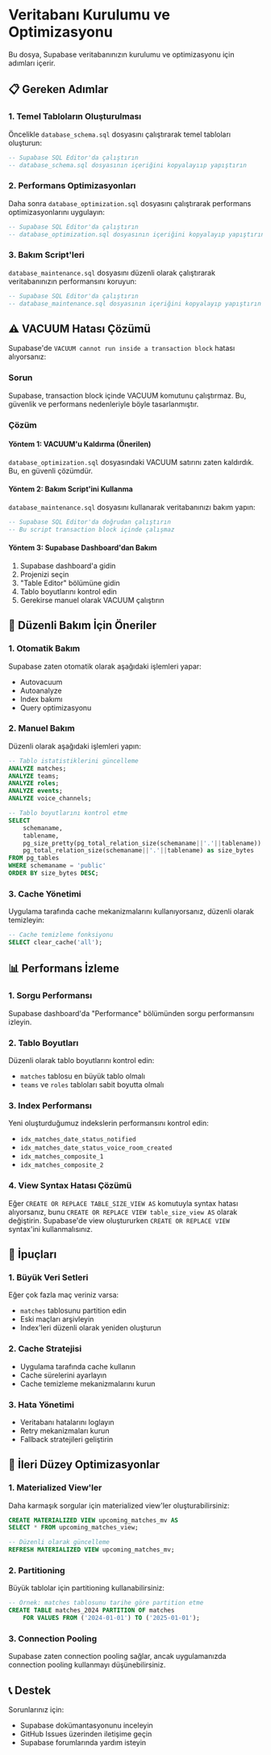 # Veritabanı Kurulumu ve Optimizasyonu

Bu dosya, Supabase veritabanınızın kurulumu ve optimizasyonu için adımları içerir.

## 📋 Gereken Adımlar

### 1. Temel Tabloların Oluşturulması

Öncelikle `database_schema.sql` dosyasını çalıştırarak temel tabloları oluşturun:

```sql
-- Supabase SQL Editor'da çalıştırın
-- database_schema.sql dosyasının içeriğini kopyalayııp yapıştırın
```

### 2. Performans Optimizasyonları

Daha sonra `database_optimization.sql` dosyasını çalıştırarak performans optimizasyonlarını uygulayın:

```sql
-- Supabase SQL Editor'da çalıştırın
-- database_optimization.sql dosyasının içeriğini kopyalayıp yapıştırın
```

### 3. Bakım Script'leri

`database_maintenance.sql` dosyasını düzenli olarak çalıştırarak veritabanınızın performansını koruyun:

```sql
-- Supabase SQL Editor'da çalıştırın
-- database_maintenance.sql dosyasının içeriğini kopyalayıp yapıştırın
```

## ⚠️ VACUUM Hatası Çözümü

Supabase'de `VACUUM cannot run inside a transaction block` hatası alıyorsanız:

### Sorun
Supabase, transaction block içinde VACUUM komutunu çalıştırmaz. Bu, güvenlik ve performans nedenleriyle böyle tasarlanmıştır.

### Çözüm

#### Yöntem 1: VACUUM'u Kaldırma (Önerilen)
`database_optimization.sql` dosyasındaki VACUUM satırını zaten kaldırdık. Bu, en güvenli çözümdür.

#### Yöntem 2: Bakım Script'ini Kullanma
`database_maintenance.sql` dosyasını kullanarak veritabanınızı bakım yapın:

```sql
-- Supabase SQL Editor'da doğrudan çalıştırın
-- Bu script transaction block içinde çalışmaz
```

#### Yöntem 3: Supabase Dashboard'dan Bakım
1. Supabase dashboard'a gidin
2. Projenizi seçin
3. "Table Editor" bölümüne gidin
4. Tablo boyutlarını kontrol edin
5. Gerekirse manuel olarak VACUUM çalıştırın

## 🔄 Düzenli Bakım İçin Öneriler

### 1. Otomatik Bakım
Supabase zaten otomatik olarak aşağıdaki işlemleri yapar:
- Autovacuum
- Autoanalyze
- Index bakımı
- Query optimizasyonu

### 2. Manuel Bakım
Düzenli olarak aşağıdaki işlemleri yapın:

```sql
-- Tablo istatistiklerini güncelleme
ANALYZE matches;
ANALYZE teams;
ANALYZE roles;
ANALYZE events;
ANALYZE voice_channels;

-- Tablo boyutlarını kontrol etme
SELECT 
    schemaname,
    tablename,
    pg_size_pretty(pg_total_relation_size(schemaname||'.'||tablename)) as size,
    pg_total_relation_size(schemaname||'.'||tablename) as size_bytes
FROM pg_tables 
WHERE schemaname = 'public'
ORDER BY size_bytes DESC;
```

### 3. Cache Yönetimi
Uygulama tarafında cache mekanizmalarını kullanıyorsanız, düzenli olarak temizleyin:

```sql
-- Cache temizleme fonksiyonu
SELECT clear_cache('all');
```

## 📊 Performans İzleme

### 1. Sorgu Performansı
Supabase dashboard'da "Performance" bölümünden sorgu performansını izleyin.

### 2. Tablo Boyutları
Düzenli olarak tablo boyutlarını kontrol edin:
- `matches` tablosu en büyük tablo olmalı
- `teams` ve `roles` tabloları sabit boyutta olmalı

### 3. Index Performansı
Yeni oluşturduğumuz indekslerin performansını kontrol edin:
- `idx_matches_date_status_notified`
- `idx_matches_date_status_voice_room_created`
- `idx_matches_composite_1`
- `idx_matches_composite_2`

### 4. View Syntax Hatası Çözümü
Eğer `CREATE OR REPLACE TABLE_SIZE_VIEW AS` komutuyla syntax hatası alıyorsanız, bunu `CREATE OR REPLACE VIEW table_size_view AS` olarak değiştirin. Supabase'de view oluştururken `CREATE OR REPLACE VIEW` syntax'ini kullanmalısınız.

## 🔧 İpuçları

### 1. Büyük Veri Setleri
Eğer çok fazla maç veriniz varsa:
- `matches` tablosunu partition edin
- Eski maçları arşivleyin
- Index'leri düzenli olarak yeniden oluşturun

### 2. Cache Stratejisi
- Uygulama tarafında cache kullanın
- Cache sürelerini ayarlayın
- Cache temizleme mekanizmalarını kurun

### 3. Hata Yönetimi
- Veritabanı hatalarını loglayın
- Retry mekanizmaları kurun
- Fallback stratejileri geliştirin

## 🚀 İleri Düzey Optimizasyonlar

### 1. Materialized View'ler
Daha karmaşık sorgular için materialized view'ler oluşturabilirsiniz:

```sql
CREATE MATERIALIZED VIEW upcoming_matches_mv AS
SELECT * FROM upcoming_matches_view;

-- Düzenli olarak güncelleme
REFRESH MATERIALIZED VIEW upcoming_matches_mv;
```

### 2. Partitioning
Büyük tablolar için partitioning kullanabilirsiniz:

```sql
-- Örnek: matches tablosunu tarihe göre partition etme
CREATE TABLE matches_2024 PARTITION OF matches
    FOR VALUES FROM ('2024-01-01') TO ('2025-01-01');
```

### 3. Connection Pooling
Supabase zaten connection pooling sağlar, ancak uygulamanızda connection pooling kullanmayı düşünebilirsiniz.

## 📞 Destek

Sorunlarınız için:
- Supabase dokümantasyonunu inceleyin
- GitHub Issues üzerinden iletişime geçin
- Supabase forumlarında yardım isteyin
